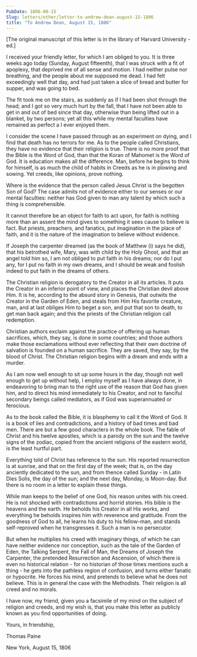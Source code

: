 ```yaml
---
PubDate: 1806-08-15
Slug: letters/other/letter-to-andrew-dean-august-15-1806
title: "To Andrew Dean, August 15, 1806"
---
```


   [The original manuscript of this letter is in the library of Harvard
   University - ed.]

   I received your friendly letter, for which I am obliged to you. It is
   three weeks ago today (Sunday, August fifteenth), that I was struck with a
   fit of apoplexy, that deprived me of all sense and motion. I had neither
   pulse nor breathing, and the people about me supposed me dead. I had felt
   exceedingly well that day, and had just taken a slice of bread and butter
   for supper, and was going to bed.

   The fit took me on the stairs, as suddenly as if I had been shot through
   the head; and I got so very much hurt by the fall, that I have not been
   able to get in and out of bed since that day, otherwise than being lifted
   out in a blanket, by two persons; yet all this while my mental faculties
   have remained as perfect a I ever enjoyed them.

   I consider the scene I have passed through as an experiment on dying, and
   I find that death has no terrors for me. As to the people called
   Christians, they have no evidence that their religion is true. There is no
   more proof that the Bible is the Word of God, than that the Koran of
   Mahomet is the Word of God. It is education makes all the difference. Man,
   before he begins to think for himself, is as much the child of habits in
   Creeds as he is in plowing and sowing. Yet creeds, like opinions, prove
   nothing.

   Where is the evidence that the person called Jesus Christ is the begotten
   Son of God? The case admits not of evidence either to our senses or our
   mental faculties: neither has God given to man any talent by which such a
   thing is comprehensible.

   It cannot therefore be an object for faith to act upon, for faith is
   nothing more than an assent the mind gives to something it sees cause to
   believe is fact. But priests, preachers, and fanatics, put imagination in
   the place of
   faith, and it is the nature of the imagination to believe without
   evidence.

   If Joseph the carpenter dreamed (as the book of Matthew (i) says he did),
   that his betrothed wife, Mary, was with child by the Holy Ghost, and that
   an angel told him so, I am not obliged to put faith in his dreams; nor do
   I put any, for I put no faith in my own dreams, and I should be weak and
   foolish indeed to put faith in the dreams of others.

   The Christian religion is derogatory to the Creator in all its articles.
   It puts the Creator in an inferior point of view, and places the Christian
   devil above Him. It is he, according to the absurd story in Genesis, that
   outwits the Creator in the Garden of Eden, and steals from Him His
   favorite creature, man, and at last obliges Him to beget a son, and put
   that son to death, to get man back again; and this the priests of the
   Christian religion call redemption.

   Christian authors exclaim against the practice of offering up human
   sacrifices, which, they say, is done in some countries; and those authors
   make those exclamations without ever reflecting that their own doctrine of
   salvation is founded on a human sacrifice. They are saved, they say, by
   the blood of Christ. The Christian religion begins with a dream and ends
   with a murder.

   As I am now well enough to sit up some hours in the day, though not well
   enough to get up without help, I employ myself as I have always done, in
   endeavoring to bring man to the right use of the reason that God has given
   him, and to direct his mind immediately to his Creator, and not to
   fanciful secondary beings called mediators, as if God was superannuated or
   ferocious.

   As to the book called the Bible, it is blasphemy to call it the Word of
   God. It is a book of lies and contradictions, and a history of bad times
   and bad men. There are but a few good characters in the whole book. The
   fable of Christ and his twelve apostles, which is a parody on the sun and
   the twelve signs of the zodiac, copied from the ancient religions of the
   eastern world, is the least hurtful part.

   Everything told of Christ has reference to the sun. His reported
   resurrection is at sunrise, and that on the first day of the week; that
   is, on the day anciently dedicated to the sun, and from thence called
   Sunday - in Latin Dies Solis, the day of the sun; and the next day,
   Monday, is Moon-day. But there is no room in a letter to explain these
   things.

   While man keeps to the belief of one God, his reason unites with his
   creed. He is not shocked with contradictions and horrid stories. His bible
   is the heavens and the earth. He beholds his Creator in all His works, and
   everything he beholds inspires him with reverence and gratitude. From the
   goodness of God to all, he learns his duty to his fellow-man, and stands
   self-reproved when he transgresses it. Such a man is no persecutor.

   But when he multiplies his creed with imaginary things, of which he can
   have neither evidence nor conception, such as the tale of the Garden of
   Eden, the Talking Serpent, the Fall of Man, the Dreams of Joseph the
   Carpenter, the
   pretended Resurrection and Ascension, of which there is even no historical
   relation - for no historian of those times mentions such a thing - he gets
   into the pathless region of confusion, and turns either fanatic or
   hypocrite. He forces his mind, and pretends to believe what he does not
   believe. This is in general the case with the Methodists. Their religion
   is
   all creed and no morals.

   I have now, my friend, given you a facsimile of my mind on the subject of
   religion and creeds, and my wish is, that you make this letter as publicly
   known as you find opportunities of doing.

   Yours, in friendship,

   Thomas Paine

   New York, August 15, 1806


